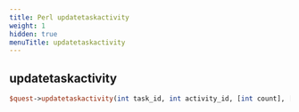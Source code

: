 ```yaml
---
title: Perl updatetaskactivity
weight: 1
hidden: true
menuTitle: updatetaskactivity
---
```

## updatetaskactivity
```perl
$quest->updatetaskactivity(int task_id, int activity_id, [int count], [bool ignore_quest_update = false])
```